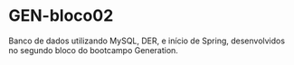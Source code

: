 # GEN-bloco02

Banco de dados utilizando MySQL, DER, e início de Spring, desenvolvidos no segundo bloco do bootcampo Generation.
